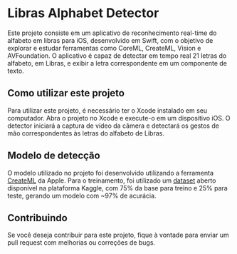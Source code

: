 # Libras Alphabet Detector
Este projeto consiste em um aplicativo de reconhecimento real-time do alfabeto em libras para iOS, desenvolvido em Swift, com o objetivo de explorar e estudar ferramentas como CoreML, CreateML, Vision e AVFoundation.
O aplicativo é capaz de detectar em tempo real 21 letras do alfabeto, em Libras, e exibir a letra correspondente em um componente de texto.

## Como utilizar este projeto
Para utilizar este projeto, é necessário ter o Xcode instalado em seu computador. Abra o projeto no Xcode e execute-o em um dispositivo iOS. O detector iniciará a captura de vídeo da câmera e detectará os gestos de mão correspondentes às letras do alfabeto de Libras.

## Modelo de detecção
O modelo utilizado no projeto foi desenvolvido utilizando a ferramenta [CreateML](https://developer.apple.com/machine-learning/create-ml/) da Apple. Para o treinamento, foi utilizado um [dataset](https://www.kaggle.com/datasets/williansoliveira/libras) aberto disponível na plataforma Kaggle, com 75% da base para treino e 25% para teste, gerando um modelo com ~97% de acurácia.

## Contribuindo
Se você deseja contribuir para este projeto, fique à vontade para enviar um pull request com melhorias ou correções de bugs.
